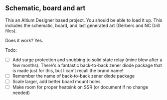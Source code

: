 ## Schematic, board and art
This an Altium Designer based project. You should be able to load it up. This includes the schematic, board, and last generated art (Gerbers and NC Drill files).

Does it work? Yes.

Todo:
- [ ] Add surge protection and snubbing to solid state relay (mine blew after a few months). There's a fantastic back-to-back zener diode package that is made just for this, but I can't recall the brand name!
- [ ] Remember the name of back-to-back zener diode package
- [ ] Scale larger, add better board mount holes
- [ ] Make room for proper heatsink on SSR (or document if no change needed)

